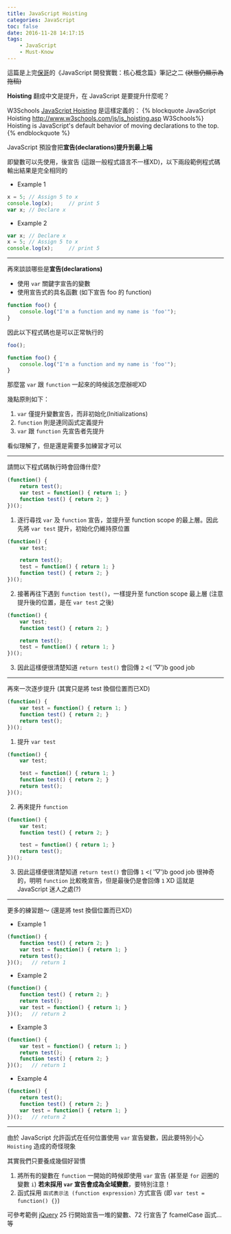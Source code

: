 ```yaml
---
title: JavaScript Hoisting
categories: JavaScript
toc: false
date: 2016-11-28 14:17:15
tags:
    - JavaScript
    - Must-Know
---
```

這篇是上完[保哥](https://www.facebook.com/will.fans)的《JavaScript 開發實戰：核心概念篇》筆記之二 ~~(狀態仍顯示為拖稿)~~

**Hoisting** 翻成中文是提升，在 JavaScript 是要提升什麼呢？

W3Schools [JavaScript Hoisting](http://www.w3schools.com/js/js_hoisting.asp) 是這樣定義的：
{% blockquote JavaScript Hoisting http://www.w3schools.com/js/js_hoisting.asp W3Schools%}
Hoisting is JavaScript's default behavior of moving declarations to the top.
{% endblockquote %}

JavaScript 預設會把**宣告(declarations)提升到最上端**

即變數可以先使用，後宣告 (這跟一般程式語言不一樣XD)，以下兩段範例程式碼輸出結果是完全相同的

* Example 1
```js
x = 5; // Assign 5 to x
console.log(x);     // print 5
var x; // Declare x
```

* Example 2
```js
var x; // Declare x
x = 5; // Assign 5 to x
console.log(x);     // print 5
```

---
再來談談哪些是**宣告(declarations)**
* 使用 `var` 關鍵字宣告的變數
* 使用宣告式的具名函數 (如下宣告 foo 的 function)
```js
function foo() {
    console.log("I'm a function and my name is 'foo'");
}
```

因此以下程式碼也是可以正常執行的

```js
foo();

function foo() {
    console.log("I'm a function and my name is 'foo'");
}
```

那麼當 `var` 跟 `function` 一起來的時候該怎麼辦呢XD

幾點原則如下：
1. `var` 僅提升變數宣告，而非初始化(Initializations)
2. `function` 則是連同函式定義提升
3. `var` 跟 `function` 先宣告者先提升

看似理解了，但是還是需要多加練習才可以

---
請問以下程式碼執行時會回傳什麼?

```js
(function() {
    return test();
    var test = function() { return 1; }
    function test() { return 2; }
})();
```

1. 逐行尋找 `var` 及 `function` 宣告，並提升至 function scope 的最上層。因此先將 `var test` 提升，初始化仍維持原位置
```js
(function() {
    var test;

    return test();
    test = function() { return 1; }
    function test() { return 2; }
})();
```

2. 接著再往下遇到 `function test()`，一樣提升至 function scope 最上層 (注意提升後的位置，是在 `var test` 之後)
```js
(function() {
    var test;
    function test() { return 2; }

    return test();
    test = function() { return 1; }
})();
```

3. 因此這樣便很清楚知道 `return test()` 會回傳 `2` <( ‵▽′)b good job

---
再來一次逐步提升 (其實只是將 test 換個位置而已XD)

```js
(function() {
    var test = function() { return 1; }
    function test() { return 2; }
    return test();
})();
```

1. 提升 `var test`
```js
(function() {
    var test;

    test = function() { return 1; }
    function test() { return 2; }
    return test();
})();
```

2. 再來提升 `function`
```js
(function() {
    var test;
    function test() { return 2; }

    test = function() { return 1; }
    return test();
})();
```

3. 因此這樣便很清楚知道 `return test()` 會回傳 `1` <( ‵▽′)b good job
很神奇的，明明 `function` 比較晚宣告，但是最後仍是會回傳 `1` XD
這就是 JavaScript 迷人之處(?)

---
更多的練習題～ (還是將 test 換個位置而已XD)

* Example 1
```js
(function() {
    function test() { return 2; }
    var test = function() { return 1; }
    return test();
})();   // return 1
```

* Example 2
```js
(function() {
    function test() { return 2; }
    return test();
    var test = function() { return 1; }
})();   // return 2
```

* Example 3
```js
(function() {
    var test = function() { return 1; }
    return test();
    function test() { return 2; }
})();   // return 1
```

* Example 4
```js
(function() {
    return test();
    function test() { return 2; }
    var test = function() { return 1; }
})();   // return 2
```

---
由於 JavaScript 允許函式在任何位置使用 `var` 宣告變數，因此要特別小心 `Hoisting` 造成的奇怪現象

其實我們只要養成幾個好習慣

1. 將所有的變數在 `function` 一開始的時候即使用 `var` 宣告 (甚至是 `for` 迴圈的變數 `i`)
**若未採用 `var` 宣告會成為全域變數**，要特別注意！
2. 函式採用 `函式表示法 (function expression)` 方式宣告 (即 `var test = function() {}`)

可參考範例 [jQuery](https://github.com/jquery/jquery/blob/1.6.2/jquery.js) 25 行開始宣告一堆的變數、72 行宣告了 fcamelCase 函式...等